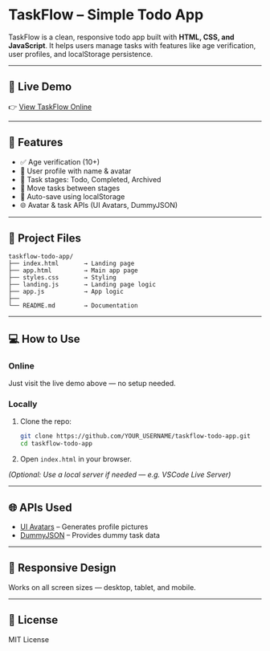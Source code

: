
# TaskFlow – Simple Todo App

TaskFlow is a clean, responsive todo app built with **HTML, CSS, and JavaScript**. It helps users manage tasks with features like age verification, user profiles, and localStorage persistence.

---

## 🚀 Live Demo

👉 [View TaskFlow Online](https://your-vercel-url.vercel.app)

---

## 🔧 Features

* ✅ Age verification (10+)
* 👤 User profile with name & avatar
* 📝 Task stages: Todo, Completed, Archived
* 🔁 Move tasks between stages
* 💾 Auto-save using localStorage
* 🌐 Avatar & task APIs (UI Avatars, DummyJSON)

---

## 📂 Project Files

```
taskflow-todo-app/
├── index.html       → Landing page
├── app.html         → Main app page
├── styles.css       → Styling
├── landing.js       → Landing page logic
├── app.js           → App logic
├── 
└── README.md        → Documentation
```

---

## 💻 How to Use

### Online

Just visit the live demo above — no setup needed.

### Locally

1. Clone the repo:

   ```bash
   git clone https://github.com/YOUR_USERNAME/taskflow-todo-app.git
   cd taskflow-todo-app
   ```
2. Open `index.html` in your browser.

*(Optional: Use a local server if needed — e.g. VSCode Live Server)*

---

## 🌐 APIs Used

* [UI Avatars](https://ui-avatars.com/) – Generates profile pictures
* [DummyJSON](https://dummyjson.com/todos) – Provides dummy task data

---

## 📱 Responsive Design

Works on all screen sizes — desktop, tablet, and mobile.

---

## 📃 License

MIT License
